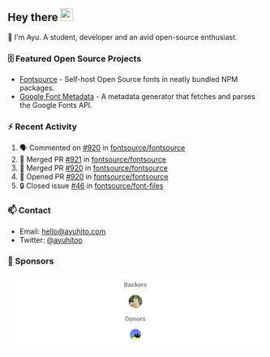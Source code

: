 ## Hey there <img src="https://media.giphy.com/media/hvRJCLFzcasrR4ia7z/giphy.gif" width="25" height="25">

📝 I'm Ayu. A student, developer and an avid open-source enthusiast.

### 🗄 Featured Open Source Projects

- [Fontsource](https://github.com/fontsource/fontsource) - Self-host Open Source fonts in neatly bundled NPM packages.
- [Google Font Metadata](https://github.com/fontsource/google-font-metadata) - A metadata generator that fetches and parses the Google Fonts API.

### ⚡ Recent Activity

<!--START_SECTION:activity-->

1. 🗣 Commented on [#920](https://github.com/fontsource/fontsource/pull/920#issuecomment-1858571402) in [fontsource/fontsource](https://github.com/fontsource/fontsource)
2. 🎉 Merged PR [#921](https://github.com/fontsource/fontsource/pull/921) in [fontsource/fontsource](https://github.com/fontsource/fontsource)
3. 🎉 Merged PR [#920](https://github.com/fontsource/fontsource/pull/920) in [fontsource/fontsource](https://github.com/fontsource/fontsource)
4. 💪 Opened PR [#920](https://github.com/fontsource/fontsource/pull/920) in [fontsource/fontsource](https://github.com/fontsource/fontsource)
5. 🔒 Closed issue [#46](https://github.com/fontsource/font-files/issues/46) in [fontsource/font-files](https://github.com/fontsource/font-files)
<!--END_SECTION:activity-->

### 📫 Contact

- Email: hello@ayuhito.com
- Twitter: [@ayuhitoo](https://twitter.com/ayuhitoo)

### :sparkling_heart: Sponsors

<p align="center">
  <a href="https://cdn.jsdelivr.net/gh/ayuhito/ayuhito/sponsors.svg">
    <img src='https://raw.githubusercontent.com/ayuhito/ayuhito/master/sponsors.svg'/>
  </a>
</p>
